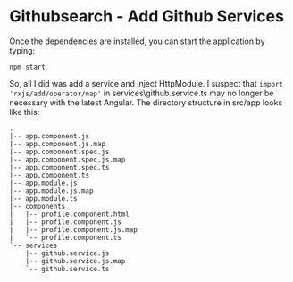 # Githubsearch - Add Github Services

Once the dependencies are installed, you can start the application by typing:
```
npm start
```
So, all I did was add a service and inject HttpModule.  I suspect that `import 'rxjs/add/operator/map'` in services\github.service.ts may no longer be necessary with the latest Angular.  The directory structure in src/app looks like this:
```
.
|-- app.component.js
|-- app.component.js.map
|-- app.component.spec.js
|-- app.component.spec.js.map
|-- app.component.spec.ts
|-- app.component.ts
|-- app.module.js
|-- app.module.js.map
|-- app.module.ts
|-- components
|   |-- profile.component.html
|   |-- profile.component.js
|   |-- profile.component.js.map
|   `-- profile.component.ts
`-- services
    |-- github.service.js
    |-- github.service.js.map
    `-- github.service.ts
```
